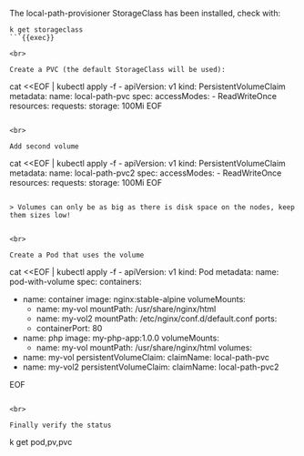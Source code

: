 
The local-path-provisioner StorageClass has been installed, check with:

```
k get storageclass
```{{exec}}

<br>

Create a PVC (the default StorageClass will be used):

```
cat <<EOF | kubectl apply -f -
apiVersion: v1
kind: PersistentVolumeClaim
metadata:
  name: local-path-pvc
spec:
  accessModes:
    - ReadWriteOnce
  resources:
    requests:
      storage: 100Mi
EOF
```{{exec}}

<br>

Add second volume

```
cat <<EOF | kubectl apply -f -
apiVersion: v1
kind: PersistentVolumeClaim
metadata:
  name: local-path-pvc2
spec:
  accessModes:
    - ReadWriteOnce
  resources:
    requests:
      storage: 100Mi
EOF
```{{exec}}

> Volumes can only be as big as there is disk space on the nodes, keep them sizes low!


<br>

Create a Pod that uses the volume

```
cat <<EOF | kubectl apply -f -
apiVersion: v1
kind: Pod
metadata:
  name: pod-with-volume
spec:
  containers:
  - name: container
    image: nginx:stable-alpine
    volumeMounts:
    - name: my-vol
      mountPath: /usr/share/nginx/html
    - name: my-vol2
      mountPath: /etc/nginx/conf.d/default.conf
    ports:
    - containerPort: 80
  - name: php
    image: my-php-app:1.0.0
    volumeMounts:
    - name: my-vol
      mountPath: /usr/share/nginx/html
  volumes:
  - name: my-vol
    persistentVolumeClaim:
      claimName: local-path-pvc
  - name: my-vol2
    persistentVolumeClaim:
      claimName: local-path-pvc2
  
EOF
```{{exec}}

<br>

Finally verify the status

```
k get pod,pv,pvc
```{{exec}}

